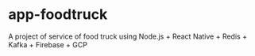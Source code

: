 # app-foodtruck
A project of service of food truck using Node.js + React Native + Redis + Kafka + Firebase + GCP
